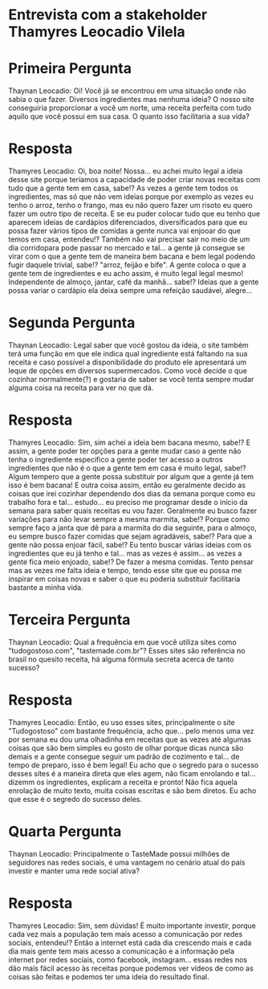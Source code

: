 # Entrevista com a stakeholder Thamyres Leocadio Vilela

<h1> Primeira Pergunta </h1>

Thaynan Leocadio: Oi! Você já se encontrou em uma situação onde não sabia o que fazer. Diversos ingredientes mas nenhuma ideia? O nosso site conseguiria proporcionar a você um norte, uma receita perfeita com tudo aquilo que você possui em sua casa.
O quanto isso facilitaria  a sua vida?

<h1> Resposta </h1>

Thamyres Leocadio: Oi, boa noite! Nossa... eu achei muito legal a ideia desse site porque teríamos a capacidade de poder criar novas receitas com tudo que a gente tem em casa, sabe!? As vezes a gente tem todos os ingredientes, mas só que não vem ideias porque por exemplo as vezes eu tenho o arroz, tenho o frango, mas eu não quero fazer um risoto eu quero fazer um outro tipo de receita. E se eu puder colocar tudo que eu tenho que aparecem ideias de cardápios diferenciados, diversificados para que eu possa fazer vários tipos de comidas a gente nunca vai enjooar do que temos em casa, entendeu!? Também não vai precisar sair no meio de um dia corridopara pode passar no mercado e tal... a gente já consegue se virar com o que a gente tem de maneira bem bacana e bem legal podendo fugir daquele trivial, sabe!? "arroz, feijão e bife". A gente coloca o que a gente tem de ingredientes e eu acho assim, é muito legal legal mesmo! Independente de almoço, jantar, café da manhã... sabe!? Ideias que a gente possa variar o cardápio ela deixa sempre uma refeição saudável, alegre...

<h1> Segunda Pergunta </h1>

Thaynan Leocadio: Legal saber que você gostou da ideia, o site também terá uma função em que ele indica qual ingrediente está faltando na sua receita e caso possível a disponibilidade do produto ele apresentará um leque de opções em diversos supermercados. Como você decide o que cozinhar normalmente(?) e gostaria de saber se você tenta sempre mudar alguma coisa na receita para ver no que dá.

<h1> Resposta </h1>

Thamyres Leocadio: Sim, sim achei a ideia bem bacana mesmo, sabe!? E assim, a gente poder ter opções para a gente mudar caso a gente não tenha o ingrediente específico a gente poder ter acesso a outros ingredientes que não é o que a gente tem em casa é muito legal, sabe!? Algum tempero que a gente possa substituir por algum que a gente já tem isso é bem bacana! E outra coisa assim, então eu geralmente decido as coisas que irei cozinhar dependendo dos dias da semana porque como eu trabalho fora e tal... estudo... eu preciso me programar desde o início da semana para saber quais receitas eu vou fazer. Geralmente eu busco fazer variações para não levar sempre a mesma marmita, sabe!? Porque como sempre faço a janta que dê para a marmita do dia seguinte, para o almoço, eu sempre busco fazer comidas que sejam agradáveis, sabe!? Para que a gente não possa enjoar fácil, sabe!? Eu tento buscar várias ideias com os ingredientes que eu já tenho e tal... mas as vezes é assim... as vezes a gente fica meio enjoado, sabe!? De fazer a mesma comidas. Tento pensar mas as vezes me falta ideia e tempo, tendo esse site que eu possa me inspirar em coisas novas e saber o que eu poderia substituir facilitaria bastante a minha vida.

<h1> Terceira Pergunta </h1>

Thaynan Leocadio: Qual a frequência em que você utiliza sites como "tudogostoso.com", "tastemade.com.br"? Esses sites são referência no brasil no quesito receita, há alguma fórmula secreta acerca de tanto sucesso?

<h1> Resposta </h1>

Thamyres Leocadio: Então, eu uso esses sites, principalmente o site "Tudogostoso" com bastante frequência, acho que... pelo menos uma vez por semana eu dou uma olhadinha em receitas que as vezes até algumas coisas que são bem simples eu gosto de olhar porque dicas nunca são demais e a gente consegue seguir um padrão de cozimento e tal... de tempo de preparo, isso é bem legal! Eu acho que o segredo para o sucesso desses sites é a maneira direta que eles agem, não ficam enrolando e tal... dizemm os ingredientes, explicam a receita e pronto! Não fica aquela enrolação de muito texto, muita coisas escritas e são bem diretos. Eu acho que esse é o segredo do sucesso deles.

<h1> Quarta Pergunta </h1>

Thaynan Leocadio: Principalmente o TasteMade possui milhões de seguidores nas redes sociais, é uma vantagem no cenário atual do país investir e manter uma rede social ativa?

<h1> Resposta </h1>

Thamyres Leocadio: Sim, sem dúvidas! É muito importante investir, porque cada vez mais a população tem mais acesso a comunicação por redes sociais, entendeu!? Então a internet está cada dia crescendo mais e cada dia mais gente tem mais acesso a comunicação e a informação pela internet por redes sociais, como facebook, instagram... essas redes nos dão mais fácil acesso às receitas porque podemos ver vídeos de como as coisas são feitas e podemos ter uma ideia do resultado final.
